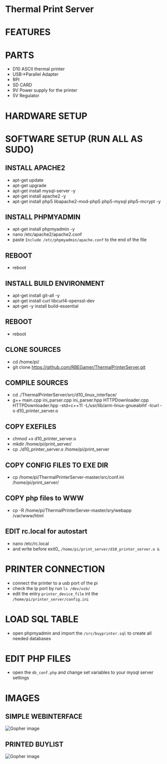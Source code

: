 # Thermal Print Server

# FEATURES

# PARTS

* D10 ASCII thermal printer
* USB->Parallel Adapter
* RPI
* SD CARD
* 9V Power supply for the printer
* 5V Regulator

# HARDWARE SETUP


# SOFTWARE SETUP (RUN ALL AS SUDO)
## INSTALL APACHE2
* apt-get update
* apt-get upgrade 
* apt-get install mysql-server -y
* apt-get install apache2 -y
* apt-get install php5 libapache2-mod-php5 php5-mysql php5-mcrypt -y
## INSTALL PHPMYADMIN
* apt-get install phpmyadmin -y
* nano /etc/apache2/apache2.conf
* paste `Include /etc/phpmyadmin/apache.conf` to the end of the file
## REBOOT
* reboot
## INSTALL BUILD ENVIRONMENT
* apt-get install git-all -y
* apt-get install curl libcurl4-openssl-dev
* apt-get -y install build-essential
## REBOOT
* reboot
## CLONE SOURCES
* cd /home/pi/
* git clone https://github.com/RBEGamer/ThermalPrinterServer.git

## COMPILE SOURCES
* cd ./ThermalPrinterServer/src/d10_linux_interface/
* g++ main.cpp ini_parser.cpp ini_parser.hpp HTTPDownloader.cpp HTTPDownloader.hpp -std=c++11 -L/usr/lib/arm-linux-gnueabihf -lcurl -o d10_printer_server.o

## COPY EXEFILES
* chmod +x d10_printer_server.o
* mkdir /home/pi/print_server/
* cp ./d10_printer_server.o /home/pi/print_server
## COPY CONFIG FILES TO EXE DIR
* cp /home/pi/ThermalPrinterServer-master/src/conf.ini /home/pi/print_server/

## COPY php files to WWW
* cp -R /home/pi/ThermalPrinterServer-master/sry/webapp /var/www/html

## EDIT rc.local for autostart
* nano /etc/rc.local
* and write before exit0_ `/home/pi/print_server/d10_printer_server.o &`

# PRINTER CONNECTION
* connect the printer to a usb port of the pi
* check the lp port by run `ls /dev/usb/`
* edit the entry `printer_device_file` int the `/home/pi/printer_server/config.ini`

#  LOAD SQL TABLE
* open phpmyadmin and import the `/src/buyprinter.sql` to create all needed databases
# EDIT PHP FILES
* open the `db_conf.php` and change set variables to your mysql server settings






# IMAGES

## SIMPLE WEBINTERFACE
![Gopher image](/documentation/IMAGES/webapp.PNG)

## PRINTED BUYLIST
![Gopher image](/documentation/IMAGES/output_print.jpg)
